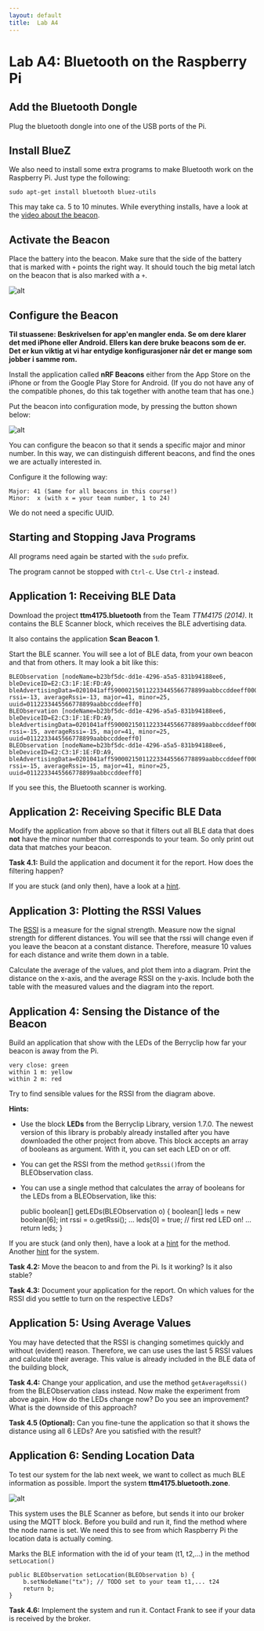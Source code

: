 ```yaml
---
layout: default
title:  Lab A4
---
```


# Lab A4: Bluetooth on the Raspberry Pi


## Add the Bluetooth Dongle

Plug the bluetooth dongle into one of the USB ports of the Pi. 


## Install BlueZ

We also need to install some extra programs to make Bluetooth work on the Raspberry Pi. Just type the following:

    sudo apt-get install bluetooth bluez-utils
    
This may take ca. 5 to 10 minutes. While everything installs, have a look at the [video about the beacon][vid].

[vid]:http://youtu.be/Q5SpUnJTuk8


## Activate the Beacon    
    
Place the battery into the beacon. Make sure that the side of the battery that is marked with `+` points the right way. It should touch the big metal latch on the beacon that is also marked with a `+`.   


![alt](images/beacon-battery.png)


## Configure the Beacon  

**Til stuassene: Beskrivelsen for app'en mangler enda. Se om dere klarer det med iPhone eller Android. Ellers kan dere bruke beacons som de er. Det er kun viktig at vi har entydige konfigurasjoner når det er mange som jobber i samme rom.** 

Install the application called **nRF Beacons** either from the App Store on the iPhone or from the Google Play Store for Android. (If you do not have any of the compatible phones, do this tak together with anothe team that has one.)

Put the beacon into configuration mode, by pressing the button shown below:

![alt](images/beacon-config-mode.png)

You can configure the beacon so that it sends a specific major and minor number. In this way, we can distinguish different beacons, and find the ones we are actually interested in. 

Configure it the following way:

    Major: 41 (Same for all beacons in this course!)
    Minor:  x (with x = your team number, 1 to 24)

We do not need a specific UUID.



## Starting and Stopping Java Programs


All programs need again be started with the `sudo` prefix.

The program cannot be stopped with `Ctrl-c`. Use `Ctrl-z` instead.


## Application 1: Receiving BLE Data

Download the project **ttm4175.bluetooth** from the Team *TTM4175 (2014)*. It contains the BLE Scanner block, which receives the BLE advertising data.

It also contains the application **Scan Beacon 1**.

Start the BLE scanner. You will see a lot of BLE data, from your own beacon and that from others. It may look a bit like this:

    BLEObservation [nodeName=b23bf5dc-dd1e-4296-a5a5-831b94188ee6, bleDeviceID=E2:C3:1F:1E:FD:A9, bleAdvertisingData=0201041aff590002150112233445566778899aabbccddeeff00001009bbb, rssi=-13, averageRssi=-13, major=41, minor=25, uuid=0112233445566778899aabbccddeeff0]
    BLEObservation [nodeName=b23bf5dc-dd1e-4296-a5a5-831b94188ee6, bleDeviceID=E2:C3:1F:1E:FD:A9, bleAdvertisingData=0201041aff590002150112233445566778899aabbccddeeff00001009bbb, rssi=-15, averageRssi=-15, major=41, minor=25, uuid=0112233445566778899aabbccddeeff0]
    BLEObservation [nodeName=b23bf5dc-dd1e-4296-a5a5-831b94188ee6, bleDeviceID=E2:C3:1F:1E:FD:A9, bleAdvertisingData=0201041aff590002150112233445566778899aabbccddeeff00001009bbb, rssi=-15, averageRssi=-15, major=41, minor=25, uuid=0112233445566778899aabbccddeeff0]

If you see this, the Bluetooth scanner is working.


## Application 2: Receiving Specific BLE Data

Modify the application from above so that it filters out all BLE data that does **not** have the minor number that corresponds to your team. So only print out data that matches your beacon.

**Task 4.1:**
Build the application and document it for the report. How does the filtering happen?

If you are stuck (and only then), have a look at a [hint][hint1].

[hint1]: hint1.html


## Application 3: Plotting the RSSI Values

The [RSSI][rssi] is a measure for the signal strength. Measure now the signal strength for different distances. You will see that the rssi will change even if you leave the beacon at a constant distance. Therefore, measure 10 values for each distance and write them down in a table.

[rssi]: http://en.wikipedia.org/wiki/Received_signal_strength_indication

Calculate the average of the values, and plot them into a diagram. Print the distance on the x-axis, and the average RSSI on the y-axis. Include both the table with the measured values and the diagram into the report.


## Application 4: Sensing the Distance of the Beacon

Build an application that show with the LEDs of the Berryclip how far your beacon is away from the Pi.

    very close: green
    within 1 m: yellow
    within 2 m: red

Try to find sensible values for the RSSI from the diagram above.


**Hints:**

* Use the block **LEDs** from the Berryclip Library, version 1.7.0. The newest version of this library is probably already installed after you have downloaded the other project from above. This block accepts an array of booleans as argument. With it, you can set each LED on or off. 

* You can get the RSSI from the method `getRssi()`from the BLEObservation class.

* You can use a single method that calculates the array of booleans for the LEDs from a BLEObservation, like this:

	public boolean[] getLEDs(BLEObservation o) {
		boolean[] leds = new boolean[6];
		int rssi = o.getRssi();
		...
        leds[0] = true; // first red LED on!
        ...
		return leds;
	}

If you are stuck (and only then), have a look at a [hint][hint2] for the method. Another [hint][hint3] for the system.

[hint2]: hint2.html
[hint3]: hint3.html
  
    
**Task 4.2:** Move the beacon to and from the Pi. Is it working? Is it also stable?    

**Task 4.3:** Document your application for the report. On which values for the RSSI did you settle to turn on the respective LEDs?


## Application 5: Using Average Values

You may have detected that the RSSI is changing sometimes quickly and without (evident) reason. Therefore, we can use uses the last 5 RSSI values and calculate their average. This value is already included in the BLE data of the building block, 

**Task 4.4:** Change your application, and use the method `getAverageRssi()` from the BLEObservation class instead. Now make the experiment from above again. How do the LEDs change now? Do you see an improvement?
What is the downside of this approach?

**Task 4.5 (Optional):** Can you fine-tune the application so that it shows the distance using all 6 LEDs? Are you satisfied with the result?


## Application 6: Sending Location Data

To test our system for the lab next week, we want to collect as much BLE information as possible. 
Import the system **ttm4175.bluetooth.zone**.

![alt](images/zone-scanner.png)

This system uses the BLE Scanner as before, but sends it into our broker using the MQTT block. Before you build and run it, find the method where the node name is set. We need this to see from which Raspberry Pi the location data is actually coming.

Marks the BLE information with the id of your team (t1, t2,...) in the method `setLocation()`

	public BLEObservation setLocation(BLEObservation b) {
		b.setNodeName("tx"); // TODO set to your team t1,... t24
		return b;
	}


**Task 4.6:** Implement the system and run it. Contact Frank to see if your data is received by the broker. 



